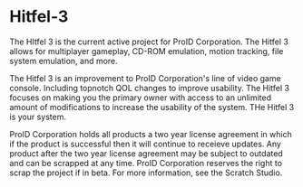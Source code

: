 # Hitfel-3
The HItfel 3 is the current active project for ProID Corporation. The Hitfel 3 allows for multiplayer gameplay, CD-ROM emulation, motion tracking, file system emulation, and more.


The Hitfel 3 is an improvement to ProID Corporation's line of video game console. Including topnotch QOL changes to improve usability. The Hitfel 3 focuses on making you the primary owner with access to an unlimited amount of modifications to increase the usability of the system. THe Hitfel 3 is your system.

ProID Corporation holds all products a two year license agreement in which if the product is successful then it will continue to receieve updates. Any product after the two year license agreement may be subject to outdated and can be scrapped at any time. ProID Corporation reserves the right to scrap the project if in beta. For more information, see the Scratch Studio.
